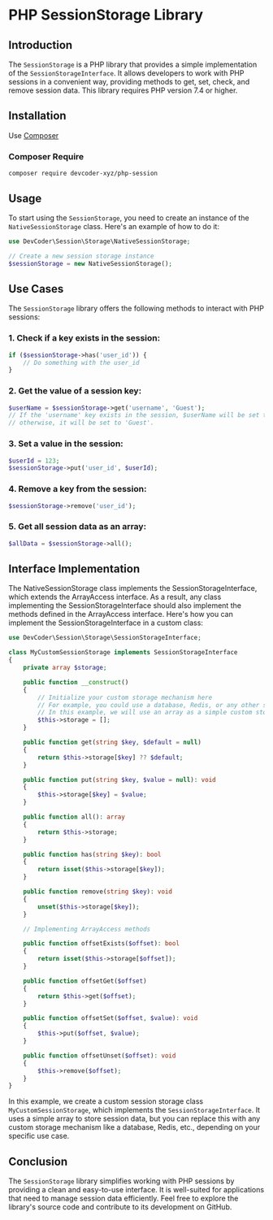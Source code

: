 # PHP SessionStorage Library

## Introduction

The `SessionStorage` is a PHP library that provides a simple implementation of the `SessionStorageInterface`. It allows developers to work with PHP sessions in a convenient way, providing methods to get, set, check, and remove session data. This library requires PHP version 7.4 or higher.

## Installation

Use [Composer](https://getcomposer.org/)

### Composer Require
```
composer require devcoder-xyz/php-session
```

## Usage

To start using the `SessionStorage`, you need to create an instance of the `NativeSessionStorage` class. Here's an example of how to do it:

```php
use DevCoder\Session\Storage\NativeSessionStorage;

// Create a new session storage instance
$sessionStorage = new NativeSessionStorage();
```

## Use Cases

The `SessionStorage` library offers the following methods to interact with PHP sessions:

### 1. Check if a key exists in the session:

```php
if ($sessionStorage->has('user_id')) {
    // Do something with the user_id
}
```

### 2. Get the value of a session key:

```php
$userName = $sessionStorage->get('username', 'Guest');
// If the 'username' key exists in the session, $userName will be set to its value,
// otherwise, it will be set to 'Guest'.
```

### 3. Set a value in the session:

```php
$userId = 123;
$sessionStorage->put('user_id', $userId);
```

### 4. Remove a key from the session:

```php
$sessionStorage->remove('user_id');
```

### 5. Get all session data as an array:

```php
$allData = $sessionStorage->all();
```

## Interface Implementation

The NativeSessionStorage class implements the SessionStorageInterface, which extends the ArrayAccess interface. As a result, any class implementing the SessionStorageInterface should also implement the methods defined in the ArrayAccess interface. Here's how you can implement the SessionStorageInterface in a custom class:
```php
use DevCoder\Session\Storage\SessionStorageInterface;

class MyCustomSessionStorage implements SessionStorageInterface
{
    private array $storage;

    public function __construct()
    {
        // Initialize your custom storage mechanism here
        // For example, you could use a database, Redis, or any other storage solution.
        // In this example, we will use an array as a simple custom storage mechanism.
        $this->storage = [];
    }

    public function get(string $key, $default = null)
    {
        return $this->storage[$key] ?? $default;
    }

    public function put(string $key, $value = null): void
    {
        $this->storage[$key] = $value;
    }

    public function all(): array
    {
        return $this->storage;
    }

    public function has(string $key): bool
    {
        return isset($this->storage[$key]);
    }

    public function remove(string $key): void
    {
        unset($this->storage[$key]);
    }

    // Implementing ArrayAccess methods

    public function offsetExists($offset): bool
    {
        return isset($this->storage[$offset]);
    }

    public function offsetGet($offset)
    {
        return $this->get($offset);
    }

    public function offsetSet($offset, $value): void
    {
        $this->put($offset, $value);
    }

    public function offsetUnset($offset): void
    {
        $this->remove($offset);
    }
}
```

In this example, we create a custom session storage class `MyCustomSessionStorage`, which implements the `SessionStorageInterface`. It uses a simple array to store session data, but you can replace this with any custom storage mechanism like a database, Redis, etc., depending on your specific use case.

## Conclusion

The `SessionStorage` library simplifies working with PHP sessions by providing a clean and easy-to-use interface. It is well-suited for applications that need to manage session data efficiently. Feel free to explore the library's source code and contribute to its development on GitHub.
